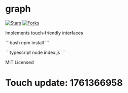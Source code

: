 # graph

[![Stars](https://img.shields.io/github/stars/${GITHUB_USER}/graph.svg)]()
[![Forks](https://img.shields.io/github/forks/${GITHUB_USER}/graph.svg)]()

Implements touch-friendly interfaces

\`\`\`bash
npm install
\`\`\`

\`\`\`typescript
node index.js
\`\`\`

MIT Licensed

# Touch update: 1761366958
